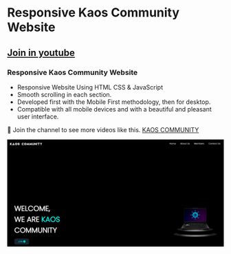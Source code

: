 # Responsive Kaos Community Website

## [Join in youtube](https://www.youtube.com/channel/UCIDg4dTWuCI_2twp2qJ2BlA)
### Responsive Kaos Community Website

- Responsive Website Using HTML CSS & JavaScript
- Smooth scrolling in each section.
- Developed first with the Mobile First methodology, then for desktop.
- Compatible with all mobile devices and with a beautiful and pleasant user interface.

💙 Join the channel to see more videos like this. [KAOS COMMUNITY](https://www.youtube.com/channel/UCIDg4dTWuCI_2twp2qJ2BlA)

![preview img](/preview.png)
